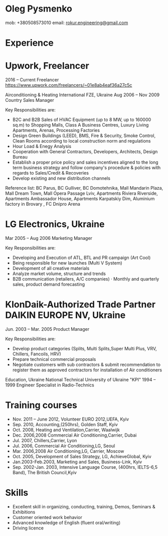 # Oleg Pysmenko

mob: +380508573010
email: rokur.engineering@gmail.com



# Experience

# Upwork, Freelancer
2016 – Current                             Freelancer  
https://www.upwork.com/freelancers/~01e8ab4eaf36a27c5c

Airconditioning & Heating International FZE, Ukraine
Aug 2006 – Nov 2009                          Country Sales Manager 

Key Responsibilities are:
- B2C and B2B Sales of HVAC Equipment (up to 8 MW, up to 160000 sq.m) to Shopping Malls, Class A Business Centres, Luxury Living Apartments, Arenas, Processing Factories 
- Design Green Buildings (LEED), BMS, Fire & Security, Smoke Control, Clean Rooms according to 
local construction norm and regulations
- Hour Load & Enegy Analysis 
- Cooperation with General Contractors, Developers, Architects, Design Bureau
- Establish a proper price policy and sales incentives aligned to the long term business strategy 
and follow company's procedure & policies with regards to Sales/Credit & Recoveries
- Develop existing and new distribution channels

Reference list: BC Parus, BC Gulliver, BC Domotehnika, Mall Mandarin Plaza, Mall Dream Town, Mall Opera Passage Lviv, Apartments Riviera Riverside, Apartments Ambassador House, Apartments Karpatskiy Dim, Aluminium factory in Brovary , FC Dnipro Arena 

# LG Electronics, Ukraine
Mar 2005 – Aug 2006                             Marketing Manager

Key Responsibilities are:
- Developing and Execution of ATL, BTL and PR campaign (Art Cool)
- Being responsible for new launches (Multi V System)
- Development of all creative materials
- Analyze market volume, structure and trends
- B2B communication (retailers, A/C companies)
· Monthly and quarterly sales, product demand forecasting 



# KlonDaik-Authorized Trade Partner DAIKIN EUROPE NV, Ukraine
Jun. 2003 – Mar. 2005                             Product Manager

Key Responsibilities are:
- Develop product categories (Splits, Multi Splits,Super Multi Plus, VRV, Chillers, Fancoils, HRV)
- Prepare technical commercial proposals
- Negotiate customers with sub contractors & submit recommendation to register them as approved
contractors for installation of Air conditioners

Education, Ukraine
National Technical University of Ukraine "KPI"
1994 – 1999                                        Engineer
                                                    Specialist in Radio-Technics
# Training courses
* Nov. 2011 – June 2012,  Volunteer EURO 2012,UEFA, Kyiv
* Sep. 2010, Accounting,(250hrs), Golden Staff, Kyiv
* Oct. 2008,  Heating and Ventilation,Carrier, Waalwijk
* Dec. 2006,2008 Commercial Air Conditioning,Carrier, Dubai
* Jul. 2007, Chillers,Carrier, Lyon
* Jul. 2006, Commercial Air Conditioning,LG, Seoul
* Mar. 2006,2008 Air Conditioning,LG, Carrier, Moscow
* Oct. 2005, Development of Sales Strategy, LG, AchieveGlobal, Kyiv
* Jan.2003-Feb.2003, Marketing and Sales, Business-Link, Kyiv
* Sep. 2002-Jan. 2003, Intensive Language Course, (400hrs, IELTS-6,5 Band), The British Council,Kyiv

# Skills
* Excellent skill in organizing, conducting, training, Demos, Seminars & Exhibitions
* Customer oriented work behavior
* Advanced knowledge of English (fluent oral/writing)
* Driving licence